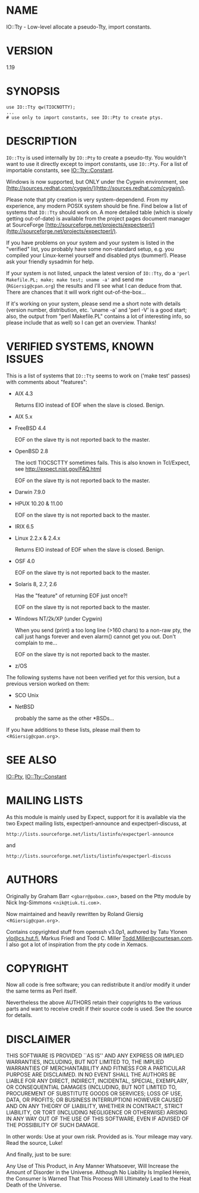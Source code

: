 # NAME

IO::Tty - Low-level allocate a pseudo-Tty, import constants.

# VERSION

1.19

# SYNOPSIS

    use IO::Tty qw(TIOCNOTTY);
    ...
    # use only to import constants, see IO::Pty to create ptys.

# DESCRIPTION

`IO::Tty` is used internally by `IO::Pty` to create a pseudo-tty.
You wouldn't want to use it directly except to import constants, use
`IO::Pty`.  For a list of importable constants, see
[IO::Tty::Constant](https://metacpan.org/pod/IO%3A%3ATty%3A%3AConstant).

Windows is now supported, but ONLY under the Cygwin
environment, see [http://sources.redhat.com/cygwin/](http://sources.redhat.com/cygwin/).

Please note that pty creation is very system-dependend.  From my
experience, any modern POSIX system should be fine.  Find below a list
of systems that `IO::Tty` should work on.  A more detailed table
(which is slowly getting out-of-date) is available from the project
pages document manager at SourceForge
[http://sourceforge.net/projects/expectperl/](http://sourceforge.net/projects/expectperl/).

If you have problems on your system and your system is listed in the
"verified" list, you probably have some non-standard setup, e.g. you
compiled your Linux-kernel yourself and disabled ptys (bummer!).
Please ask your friendly sysadmin for help.

If your system is not listed, unpack the latest version of `IO::Tty`,
do a `'perl Makefile.PL; make; make test; uname -a'` and send me
(`RGiersig@cpan.org`) the results and I'll see what I can deduce from
that.  There are chances that it will work right out-of-the-box...

If it's working on your system, please send me a short note with
details (version number, distribution, etc. 'uname -a' and 'perl -V'
is a good start; also, the output from "perl Makefile.PL" contains a
lot of interesting info, so please include that as well) so I can get
an overview.  Thanks!

# VERIFIED SYSTEMS, KNOWN ISSUES

This is a list of systems that `IO::Tty` seems to work on ('make
test' passes) with comments about "features":

- AIX 4.3

    Returns EIO instead of EOF when the slave is closed.  Benign.

- AIX 5.x
- FreeBSD 4.4

    EOF on the slave tty is not reported back to the master.

- OpenBSD 2.8

    The ioctl TIOCSCTTY sometimes fails.  This is also known in
    Tcl/Expect, see http://expect.nist.gov/FAQ.html

    EOF on the slave tty is not reported back to the master.

- Darwin 7.9.0
- HPUX 10.20 & 11.00

    EOF on the slave tty is not reported back to the master.

- IRIX 6.5
- Linux 2.2.x & 2.4.x

    Returns EIO instead of EOF when the slave is closed.  Benign.

- OSF 4.0

    EOF on the slave tty is not reported back to the master.

- Solaris 8, 2.7, 2.6

    Has the "feature" of returning EOF just once?!

    EOF on the slave tty is not reported back to the master.

- Windows NT/2k/XP (under Cygwin)

    When you send (print) a too long line (>160 chars) to a non-raw pty,
    the call just hangs forever and even alarm() cannot get you out.
    Don't complain to me...

    EOF on the slave tty is not reported back to the master.

- z/OS

The following systems have not been verified yet for this version, but
a previous version worked on them:

- SCO Unix
- NetBSD

    probably the same as the other \*BSDs...

If you have additions to these lists, please mail them to
<`RGiersig@cpan.org`>.

# SEE ALSO

[IO::Pty](https://metacpan.org/pod/IO%3A%3APty), [IO::Tty::Constant](https://metacpan.org/pod/IO%3A%3ATty%3A%3AConstant)

# MAILING LISTS

As this module is mainly used by Expect, support for it is available
via the two Expect mailing lists, expectperl-announce and
expectperl-discuss, at

    http://lists.sourceforge.net/lists/listinfo/expectperl-announce

and

    http://lists.sourceforge.net/lists/listinfo/expectperl-discuss

# AUTHORS

Originally by Graham Barr <`gbarr@pobox.com`>, based on the
Ptty module by Nick Ing-Simmons <`nik@tiuk.ti.com`>.

Now maintained and heavily rewritten by Roland Giersig
<`RGiersig@cpan.org`>.

Contains copyrighted stuff from openssh v3.0p1, authored by Tatu
Ylonen <ylo@cs.hut.fi>, Markus Friedl and Todd C. Miller
<Todd.Miller@courtesan.com>.  I also got a lot of inspiration from
the pty code in Xemacs.

# COPYRIGHT

Now all code is free software; you can redistribute it and/or modify
it under the same terms as Perl itself.

Nevertheless the above AUTHORS retain their copyrights to the various
parts and want to receive credit if their source code is used.
See the source for details.

# DISCLAIMER

THIS SOFTWARE IS PROVIDED \`\`AS IS'' AND ANY EXPRESS OR IMPLIED
WARRANTIES, INCLUDING, BUT NOT LIMITED TO, THE IMPLIED WARRANTIES OF
MERCHANTABILITY AND FITNESS FOR A PARTICULAR PURPOSE ARE DISCLAIMED.
IN NO EVENT SHALL THE AUTHORS BE LIABLE FOR ANY DIRECT, INDIRECT,
INCIDENTAL, SPECIAL, EXEMPLARY, OR CONSEQUENTIAL DAMAGES (INCLUDING,
BUT NOT LIMITED TO, PROCUREMENT OF SUBSTITUTE GOODS OR SERVICES; LOSS
OF USE, DATA, OR PROFITS; OR BUSINESS INTERRUPTION) HOWEVER CAUSED AND
ON ANY THEORY OF LIABILITY, WHETHER IN CONTRACT, STRICT LIABILITY, OR
TORT (INCLUDING NEGLIGENCE OR OTHERWISE) ARISING IN ANY WAY OUT OF THE
USE OF THIS SOFTWARE, EVEN IF ADVISED OF THE POSSIBILITY OF SUCH
DAMAGE.

In other words: Use at your own risk.  Provided as is.  Your mileage
may vary.  Read the source, Luke!

And finally, just to be sure:

Any Use of This Product, in Any Manner Whatsoever, Will Increase the
Amount of Disorder in the Universe. Although No Liability Is Implied
Herein, the Consumer Is Warned That This Process Will Ultimately Lead
to the Heat Death of the Universe.
